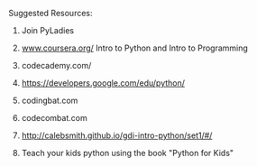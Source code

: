 Suggested Resources:<p>
1. Join PyLadies <p>
2. www.coursera.org/   Intro to Python and Intro to Programming <p>
3. codecademy.com/ <p>
4. https://developers.google.com/edu/python/<p>
5. codingbat.com <p>
6. codecombat.com <p>
7. http://calebsmith.github.io/gdi-intro-python/set1/#/ <p>
8. Teach your kids python using the book "Python for Kids"
